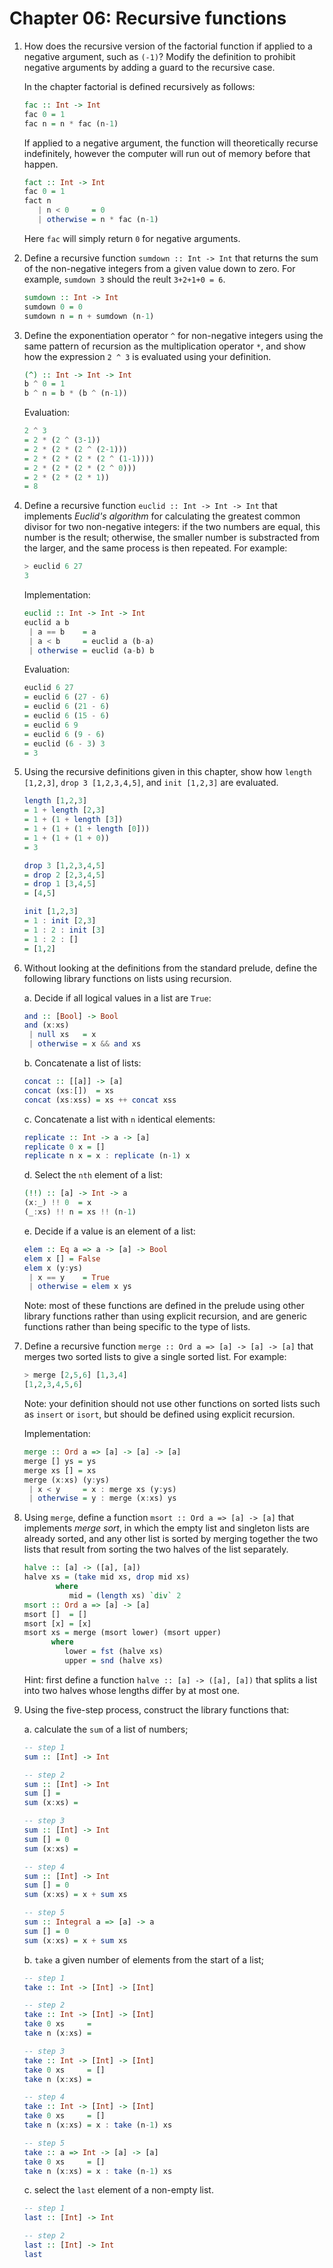 # Chapter 06: Recursive functions

1. How does the recursive version of the factorial function if applied to a
   negative argument, such as `(-1)`? Modify the definition to prohibit
   negative arguments by adding a guard to the recursive case.

    In the chapter factorial is defined recursively as follows:
    
    ```haskell
    fac :: Int -> Int
    fac 0 = 1
    fac n = n * fac (n-1)
    ```
    
    If applied to a negative argument, the function will theoretically recurse indefinitely, however the computer will run out of memory before that happen.
    
    ```haskell
    fact :: Int -> Int
    fac 0 = 1
    fact n
       | n < 0     = 0
       | otherwise = n * fac (n-1)
    ``` 
    
    Here `fac` will simply return `0` for negative arguments.

2. Define a recursive function `sumdown :: Int -> Int` that returns the sum of
   the non-negative integers from a given value down to zero. For example,
   `sumdown 3` should the reult `3+2+1+0 = 6`.

   ```haskell
   sumdown :: Int -> Int
   sumdown 0 = 0
   sumdown n = n + sumdown (n-1)
   ```

3. Define the exponentiation operator `^` for non-negative integers using the
   same pattern of recursion as the multiplication operator `*`, and show how
   the expression `2 ^ 3` is evaluated using your definition.

   ```haskell
   (^) :: Int -> Int -> Int
   b ^ 0 = 1
   b ^ n = b * (b ^ (n-1)) 
   ```
   
   Evaluation:
   
   ```haskell
   2 ^ 3
   = 2 * (2 ^ (3-1))
   = 2 * (2 * (2 ^ (2-1)))
   = 2 * (2 * (2 * (2 ^ (1-1))))
   = 2 * (2 * (2 * (2 ^ 0)))
   = 2 * (2 * (2 * 1))
   = 8
   ```

4. Define a recursive function `euclid :: Int -> Int -> Int` that implements
   *Euclid's algorithm* for calculating the greatest common divisor for two
   non-negative integers: if the two numbers are equal, this number is the
   result; otherwise, the smaller number is substracted from the larger, and
   the same process is then repeated. For example:

   ```haskell
   > euclid 6 27
   3
   ```
   
   Implementation:
   
   ```haskell
   euclid :: Int -> Int -> Int
   euclid a b
   	| a == b    = a
   	| a < b     = euclid a (b-a)
   	| otherwise = euclid (a-b) b
   ```
   
   Evaluation:
   
   ```haskell
   euclid 6 27
   = euclid 6 (27 - 6)
   = euclid 6 (21 - 6)
   = euclid 6 (15 - 6)
   = euclid 6 9
   = euclid 6 (9 - 6)
   = euclid (6 - 3) 3
   = 3
   ```

5. Using the recursive definitions given in this chapter, show how `length [1,2,3]`, `drop 3 [1,2,3,4,5]`, and `init [1,2,3]` are evaluated.

   ```haskell
   length [1,2,3]
   = 1 + length [2,3]
   = 1 + (1 + length [3])
   = 1 + (1 + (1 + length [0]))
   = 1 + (1 + (1 + 0))
   = 3
   
   drop 3 [1,2,3,4,5]
   = drop 2 [2,3,4,5]
   = drop 1 [3,4,5]
   = [4,5]
   
   init [1,2,3]
   = 1 : init [2,3]
   = 1 : 2 : init [3]
   = 1 : 2 : []
   = [1,2]
   ```

6. Without looking at the definitions from the standard prelude, define the
   following library functions on lists using recursion.

   a. Decide if all logical values in a list are `True`:
   
   ```haskell
   and :: [Bool] -> Bool
   and (x:xs)
   	| null xs   = x
   	| otherwise = x && and xs  
   ```
   
   b. Concatenate a list of lists:
   
   ```haskell
   concat :: [[a]] -> [a]
   concat (xs:[])  = xs
   concat (xs:xss) = xs ++ concat xss
   ```
   
   c. Concatenate a list with `n` identical elements:
   
   ```haskell
   replicate :: Int -> a -> [a]
   replicate 0 x = []
   replicate n x = x : replicate (n-1) x
   ```
   
   d. Select the `nth` element of a list:
   
   ```haskell
   (!!) :: [a] -> Int -> a
   (x:_) !! 0  = x
   (_:xs) !! n = xs !! (n-1)
   ```
   
   e. Decide if a value is an element of a list:
   
   ```haskell
   elem :: Eq a => a -> [a] -> Bool
   elem x [] = False
   elem x (y:ys)
   	| x == y    = True
   	| otherwise = elem x ys
   ```

   Note: most of these functions are defined in the prelude using other library
   functions rather than using explicit recursion, and are generic functions
   rather than being specific to the type of lists.

7. Define a recursive function `merge :: Ord a => [a] -> [a] -> [a]` that
   merges two sorted lists to give a single sorted list. For example:

   ```haskell
   > merge [2,5,6] [1,3,4]
   [1,2,3,4,5,6]
   ```

   Note: your definition should not use other functions on sorted lists such as
   `insert` or `isort`, but should be defined using explicit recursion.

   Implementation:

   ```haskell
   merge :: Ord a => [a] -> [a] -> [a]
   merge [] ys = ys
   merge xs [] = xs
   merge (x:xs) (y:ys)
    | x < y     = x : merge xs (y:ys)
    | otherwise = y : merge (x:xs) ys   
   ```

8. Using `merge`, define a function `msort :: Ord a => [a] -> [a]` that
   implements *merge sort*, in which the empty list and singleton lists are
   already sorted, and any other list is sorted by merging together the two
   lists that result from sorting the two halves of the list separately.

   ```haskell
   halve :: [a] -> ([a], [a])
   halve xs = (take mid xs, drop mid xs)
          where
             mid = (length xs) `div` 2
   msort :: Ord a => [a] -> [a]
   msort []  = []
   msort [x] = [x]
   msort xs = merge (msort lower) (msort upper)
         where
            lower = fst (halve xs)
            upper = snd (halve xs)
   ```
   
   Hint: first define a function `halve :: [a] -> ([a], [a])` that splits a
   list into two halves whose lengths differ by at most one.

9. Using the five-step process, construct the library functions that:

   a. calculate the `sum` of a list of numbers;

   ```haskell
   -- step 1
   sum :: [Int] -> Int

   -- step 2
   sum :: [Int] -> Int
   sum [] =
   sum (x:xs) =

   -- step 3
   sum :: [Int] -> Int
   sum [] = 0
   sum (x:xs) =

   -- step 4
   sum :: [Int] -> Int
   sum [] = 0
   sum (x:xs) = x + sum xs

   -- step 5
   sum :: Integral a => [a] -> a
   sum [] = 0
   sum (x:xs) = x + sum xs
   ```

   b. `take` a given number of elements from the start of a list;

   ```haskell
   -- step 1
   take :: Int -> [Int] -> [Int]

   -- step 2
   take :: Int -> [Int] -> [Int]
   take 0 xs     =
   take n (x:xs) =

   -- step 3
   take :: Int -> [Int] -> [Int]
   take 0 xs     = []
   take n (x:xs) =

   -- step 4
   take :: Int -> [Int] -> [Int]
   take 0 xs     = []
   take n (x:xs) = x : take (n-1) xs

   -- step 5
   take :: a => Int -> [a] -> [a]
   take 0 xs     = []
   take n (x:xs) = x : take (n-1) xs
   ```

   c. select the `last` element of a non-empty list.

   ```haskell
   -- step 1
   last :: [Int] -> Int

   -- step 2
   last :: [Int] -> Int
   last 
   ```
